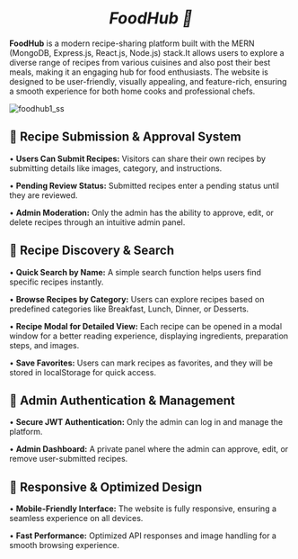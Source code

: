 # <h1 align="center"><strong><em>FoodHub 🍔</em></strong></h1>

**FoodHub** is a modern recipe-sharing platform built with the MERN (MongoDB, Express.js, React.js, Node.js) stack.It allows users to explore a diverse range of recipes from various cuisines and also post their best meals, making it an engaging hub for food enthusiasts. The website is designed to be user-friendly, visually appealing, and feature-rich, ensuring a smooth experience for both home cooks and professional chefs.

![foodhub1_ss](https://github.com/user-attachments/assets/decaff87-909c-4b21-9434-cec935b52f0c)


## 🔹 Recipe Submission & Approval System
   • **Users Can Submit Recipes:** Visitors can share their own recipes by submitting details like images, category, and instructions.
   
   • **Pending Review Status:** Submitted recipes enter a pending status until they are reviewed.
   
   • **Admin Moderation:** Only the admin has the ability to approve, edit, or delete recipes through an intuitive admin panel.

## 🔹 Recipe Discovery & Search
   • **Quick Search by Name:** A simple search function helps users find specific recipes instantly.

   • **Browse Recipes by Category:** Users can explore recipes based on predefined categories like Breakfast, Lunch, Dinner, or Desserts.

   • **Recipe Modal for Detailed View:** Each recipe can be opened in a modal window for a better reading experience, displaying ingredients, preparation steps, and images.
   
   • **Save Favorites:** Users can mark recipes as favorites, and they will be stored in localStorage for quick access.
 
## 🔹 Admin Authentication & Management
   • **Secure JWT Authentication:** Only the admin can log in and manage the platform.
   
   • **Admin Dashboard:** A private panel where the admin can approve, edit, or remove user-submitted recipes.
   
## 🔹 Responsive & Optimized Design
• **Mobile-Friendly Interface:** The website is fully responsive, ensuring a seamless experience on all devices.

• **Fast Performance:** Optimized API responses and image handling for a smooth browsing experience.
